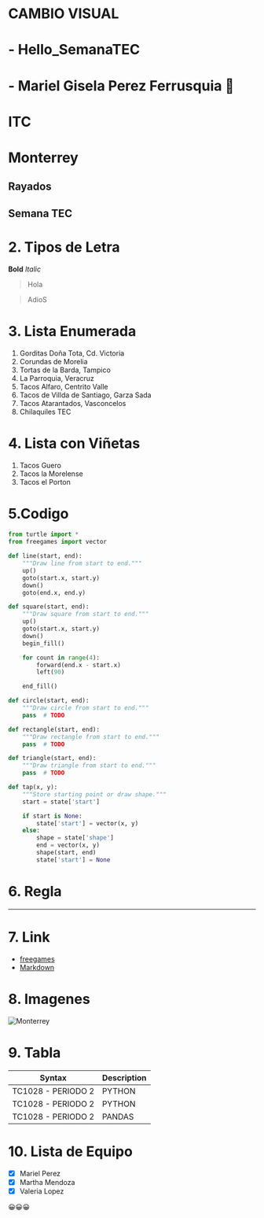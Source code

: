 # CAMBIO VISUAL
# - Hello_SemanaTEC
# - Mariel Gisela Perez Ferrusquia :white_heart:
# ITC
# Monterrey
## Rayados
## **Semana TEC**

# 2. Tipos de Letra
**Bold**
*Italic*
> Hola

> AdioS

# 3. Lista Enumerada
1. Gorditas Doña Tota, Cd. Victoria
2. Corundas de Morelia
3. Tortas de la Barda, Tampico
4. La Parroquia, Veracruz
5. Tacos Alfaro, Centrito Valle
6. Tacos de Villda de Santiago, Garza Sada
7. Tacos Atarantados, Vasconcelos
8. Chilaquiles TEC

# 4. Lista con Viñetas
1. Tacos Guero
2. Tacos la Morelense
3. Tacos el Porton

# 5.Codigo
```python
from turtle import *
from freegames import vector

def line(start, end):
    """Draw line from start to end."""
    up()
    goto(start.x, start.y)
    down()
    goto(end.x, end.y)

def square(start, end):
    """Draw square from start to end."""
    up()
    goto(start.x, start.y)
    down()
    begin_fill()

    for count in range(4):
        forward(end.x - start.x)
        left(90)

    end_fill()

def circle(start, end):
    """Draw circle from start to end."""
    pass  # TODO

def rectangle(start, end):
    """Draw rectangle from start to end."""
    pass  # TODO

def triangle(start, end):
    """Draw triangle from start to end."""
    pass  # TODO

def tap(x, y):
    """Store starting point or draw shape."""
    start = state['start']

    if start is None:
        state['start'] = vector(x, y)
    else:
        shape = state['shape']
        end = vector(x, y)
        shape(start, end)
        state['start'] = None
```

# 6. Regla 
---

# 7. Link
-	[freegames](https://grantjenks.com/docs/freegames/)
-	[Markdown](https://www.markdownguide.org/cheat-sheet/)

# 8. Imagenes
![Monterrey](https://upload.wikimedia.org/wikipedia/commons/thumb/f/f7/Monterrey_pano_campestre_%2818135627388%29.jpg/1920px-Monterrey_pano_campestre_%2818135627388%29.jpg)

# 9. Tabla
| Syntax | Description |
| ----------- | ----------- |
| TC1028 - PERIODO 2 | PYTHON |
| TC1028 - PERIODO 2 | PYTHON |
| TC1028 - PERIODO 2 | PANDAS |

# 10. Lista de Equipo
- [x] Mariel Perez
- [X] Martha Mendoza
- [X] Valeria Lopez

:grinning::grinning::grinning:
